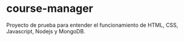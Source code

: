 # course-manager

Proyecto de prueba para entender el funcionamiento de HTML, CSS, Javascript, Nodejs y MongoDB.
